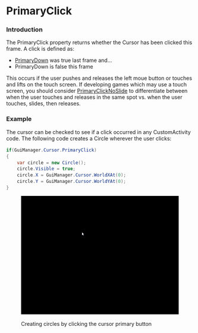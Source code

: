 # PrimaryClick

### Introduction

The PrimaryClick property returns whether the Cursor has been clicked this frame. A click is defined as:

* [PrimaryDown](../../../../frb/docs/index.php) was true last frame and...
* PrimaryDown is false this frame

This occurs if the user pushes and releases the left moue button or touches and lifts on the touch screen. If developing games which may use a touch screen, you should consider [PrimaryClickNoSlide](../../../../frb/docs/index.php) to differentiate between when the user touches and releases in the same spot vs. when the user touches, slides, then releases.

### Example

The cursor can be checked to see if a click occurred in any CustomActivity code. The following code creates a Circle wherever the user clicks:

```csharp
if(GuiManager.Cursor.PrimaryClick)
{
    var circle = new Circle();
    circle.Visible = true;
    circle.X = GuiManager.Cursor.WorldXAt(0);
    circle.Y = GuiManager.Cursor.WorldYAt(0);
}
```

<figure><img src="../../../../media/2016-01-2017-12-14_08-49-02-1.gif" alt=""><figcaption><p>Creating circles by clicking the cursor primary button</p></figcaption></figure>
